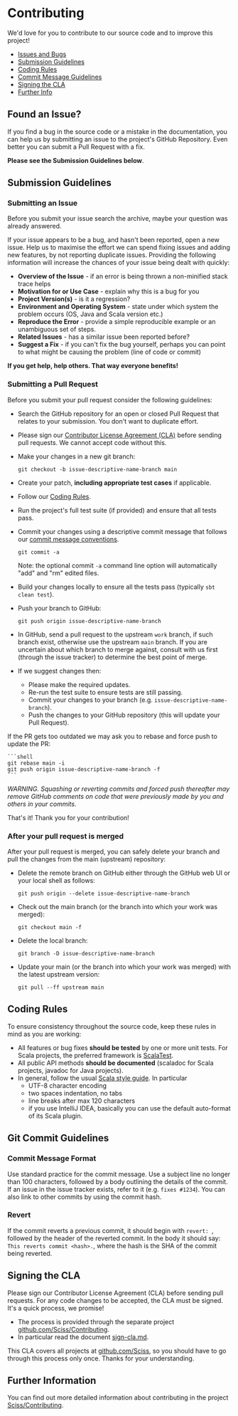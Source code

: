 # Contributing

We'd love for you to contribute to our source code and to improve this project!

 - [Issues and Bugs](#issue)
 - [Submission Guidelines](#submit)
 - [Coding Rules](#rules)
 - [Commit Message Guidelines](#commit)
 - [Signing the CLA](#cla)
 - [Further Info](#info)

## <a name="issue"></a> Found an Issue?

If you find a bug in the source code or a mistake in the documentation, you can help us by
submitting an issue to the project's GitHub Repository. Even better you can submit a Pull Request
with a fix.

__Please see the Submission Guidelines below__.

## <a name="submit"></a> Submission Guidelines

### Submitting an Issue

Before you submit your issue search the archive, maybe your question was already answered.

If your issue appears to be a bug, and hasn't been reported, open a new issue.
Help us to maximise the effort we can spend fixing issues and adding new
features, by not reporting duplicate issues. Providing the following information will increase the
chances of your issue being dealt with quickly:

- __Overview of the Issue__ - if an error is being thrown a non-minified stack trace helps
- __Motivation for or Use Case__ - explain why this is a bug for you
- __Project Version(s)__ - is it a regression?
- __Environment and Operating System__ - state under which system the problem occurs (OS, Java and Scala version etc.)
- __Reproduce the Error__ - provide a simple reproducible example or an unambiguous set of steps.
- __Related Issues__ - has a similar issue been reported before?
- __Suggest a Fix__ - if you can't fix the bug yourself, perhaps you can point to what might be
  causing the problem (line of code or commit)

__If you get help, help others. That way everyone benefits!__

### Submitting a Pull Request

Before you submit your pull request consider the following guidelines:

- Search the GitHub repository for an open or closed Pull Request
  that relates to your submission. You don't want to duplicate effort.
- Please sign our [Contributor License Agreement (CLA)](#cla) before sending pull
  requests. We cannot accept code without this.
- Make your changes in a new git branch:

     ```shell
     git checkout -b issue-descriptive-name-branch main
     ```

- Create your patch, __including appropriate test cases__ if applicable.
- Follow our [Coding Rules](#rules).
- Run the project's full test suite (if provided) and ensure that all tests pass.
- Commit your changes using a descriptive commit message that follows our
  [commit message conventions](#commit-message-format).

     ```shell
     git commit -a
     ```
  Note: the optional commit `-a` command line option will automatically "add" and "rm" edited files.

- Build your changes locally to ensure all the tests pass (typically `sbt clean test`).

- Push your branch to GitHub:

    ```shell
    git push origin issue-descriptive-name-branch
    ```

- In GitHub, send a pull request to the upstream `work` branch, if such branch exist, otherwise use the
  upstream `main` branch. If you are uncertain about which branch to merge against,
  consult with us first (through the issue tracker) to determine the best point of merge.
- If we suggest changes then:
    - Please make the required updates.
    - Re-run the test suite to ensure tests are still passing.
    - Commit your changes to your branch (e.g. `issue-descriptive-name-branch`).
    - Push the changes to your GitHub repository (this will update your Pull Request).

If the PR gets too outdated we may ask you to rebase and force push to update the PR:

    ```shell
    git rebase main -i
    git push origin issue-descriptive-name-branch -f
    ```

_WARNING. Squashing or reverting commits and forced push thereafter may remove GitHub comments
on code that were previously made by you and others in your commits._

That's it! Thank you for your contribution!

### After your pull request is merged

After your pull request is merged, you can safely delete your branch and pull the changes
from the main (upstream) repository:

- Delete the remote branch on GitHub either through the GitHub web UI or your local shell as follows:

    ```shell
    git push origin --delete issue-descriptive-name-branch
    ```

- Check out the main branch (or the branch into which your work was merged):

    ```shell
    git checkout main -f
    ```

- Delete the local branch:

    ```shell
    git branch -D issue-descriptive-name-branch
    ```

- Update your main (or the branch into which your work was merged) with the latest upstream version:

    ```shell
    git pull --ff upstream main
    ```

## <a name="rules"></a> Coding Rules

To ensure consistency throughout the source code, keep these rules in mind as you are working:

- All features or bug fixes __should be tested__ by one or more unit tests. For Scala projects, 
  the preferred framework is [ScalaTest](http://scalatest.org/).
- All public API methods __should be documented__ (scaladoc for Scala projects, javadoc for Java projects).
- In general, follow the usual [Scala style guide](http://docs.scala-lang.org/style/). In particular
    - UTF-8 character encoding
    - two spaces indentation, no tabs
    - line breaks after max 120 characters
    - if you use IntelliJ IDEA, basically you can use the default auto-format of its Scala plugin.

## <a name="commit"></a> Git Commit Guidelines

### Commit Message Format

Use standard practice for the commit message. Use a subject
line no longer than 100 characters, followed by a body
outlining the details of the commit. If an issue in the issue
tracker exists, refer to it (e.g. `fixes #1234`). You can
also link to other commits by using the commit hash.

### Revert

If the commit reverts a previous commit, it should begin with `revert: `, followed by the header of the 
reverted commit. In the body it should say: `This reverts commit <hash>.`, where the hash is the SHA of the 
commit being reverted.

## <a name="cla"></a> Signing the CLA

Please sign our Contributor License Agreement (CLA) before sending pull requests. For any code
changes to be accepted, the CLA must be signed. It's a quick process, we promise!

- The process is provided through the separate project
  [github.com/Sciss/Contributing](https://github.com/Sciss/Contributing).
- In particular read the document [sign-cla.md](https://github.com/Sciss/Contributing/blob/main/sign-cla.md).

This CLA covers all projects at [github.com/Sciss](https://github.com/Sciss), so you should have to go through
this process only once. Thanks for your understanding.

## <a name="info"></a> Further Information

You can find out more detailed information about contributing in the project
[Sciss/Contributing](https://github.com/Sciss/Contributing).
